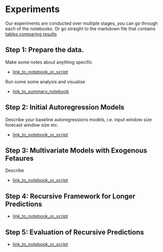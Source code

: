 # Experiments

Our experiments are conducted over multiple stages, you can go
through each of the notebooks. Or go straight to the markdown
file that contains [tables comparing results](../results/Summary.md)

## Step 1: Prepare the data.

Make some notes about anything specific

* [link_to_notebook_or_script](00_Prepare_data.ipynb)

Run some some analysis and visualise

* [link_to_summary_notebook](01_summarise.ipynb)


## Step 2: Initial Autoregression Models

Describe your baseline autoregressions models, i.e. input window size
forecast window size etc.

* [link_to_notebook_or_script](02_Autoregression_Models.ipynb)


## Step 3: Multivariate Models with Exogenous Fetaures
 
Describe

* [link_to_notebook_or_script](03_Multivariate_Models.ipynb)


## Step 4: Recursive Framework for Longer Predictions


* [link_to_notebook_or_script](04_Recursive.ipynb)



## Step 5: Evaluation of Recursive Predictions


* [link_to_notebook_or_script](05_Evaluation.ipynb)




